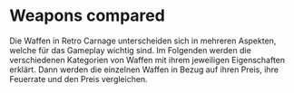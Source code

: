 # Weapons compared

Die Waffen in Retro Carnage unterscheiden sich in mehreren Aspekten, welche für das Gameplay wichtig sind. Im Folgenden werden die verschiedenen Kategorien von Waffen mit ihrem jeweiligen Eigenschaften erklärt. Dann werden die einzelnen Waffen in Bezug auf ihren Preis, ihre Feuerrate und den Preis vergleichen.